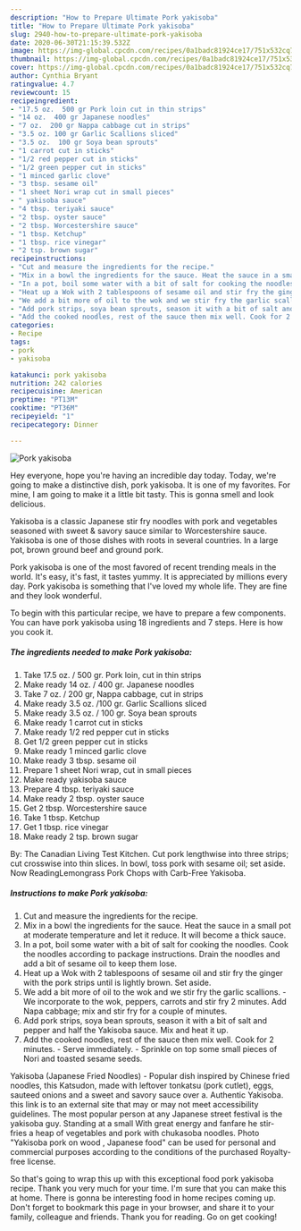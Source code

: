 ```yaml
---
description: "How to Prepare Ultimate Pork yakisoba"
title: "How to Prepare Ultimate Pork yakisoba"
slug: 2940-how-to-prepare-ultimate-pork-yakisoba
date: 2020-06-30T21:15:39.532Z
image: https://img-global.cpcdn.com/recipes/0a1badc81924ce17/751x532cq70/pork-yakisoba-recipe-main-photo.jpg
thumbnail: https://img-global.cpcdn.com/recipes/0a1badc81924ce17/751x532cq70/pork-yakisoba-recipe-main-photo.jpg
cover: https://img-global.cpcdn.com/recipes/0a1badc81924ce17/751x532cq70/pork-yakisoba-recipe-main-photo.jpg
author: Cynthia Bryant
ratingvalue: 4.7
reviewcount: 15
recipeingredient:
- "17.5 oz.  500 gr Pork loin cut in thin strips"
- "14 oz.  400 gr Japanese noodles"
- "7 oz.  200 gr Nappa cabbage cut in strips"
- "3.5 oz. 100 gr Garlic Scallions sliced"
- "3.5 oz.  100 gr Soya bean sprouts"
- "1 carrot cut in sticks"
- "1/2 red pepper cut in sticks"
- "1/2 green pepper cut in sticks"
- "1 minced garlic clove"
- "3 tbsp. sesame oil"
- "1 sheet Nori wrap cut in small pieces"
- " yakisoba sauce"
- "4 tbsp. teriyaki sauce"
- "2 tbsp. oyster sauce"
- "2 tbsp. Worcestershire sauce"
- "1 tbsp. Ketchup"
- "1 tbsp. rice vinegar"
- "2 tsp. brown sugar"
recipeinstructions:
- "Cut and measure the ingredients for the recipe."
- "Mix in a bowl the ingredients for the sauce. Heat the sauce in a small pot at moderate temperature and let it reduce. It will become a thick sauce."
- "In a pot, boil some water with a bit of salt for cooking the noodles. Cook the noodles according to package instructions. Drain the noodles and add a bit of sesame oil to keep them lose."
- "Heat up a Wok with 2 tablespoons of sesame oil and stir fry the ginger with the pork strips until is lightly brown. Set aside."
- "We add a bit more of oil to the wok and we stir fry the garlic scallions. We incorporate to the wok, peppers, carrots and stir fry 2 minutes. Add Napa cabbage; mix and stir fry for a couple of minutes."
- "Add pork strips, soya bean sprouts, season it with a bit of salt and pepper and half the Yakisoba sauce. Mix and heat it up."
- "Add the cooked noodles, rest of the sauce then mix well. Cook for 2 minutes. Serve immediately. Sprinkle on top some small pieces of Nori and toasted sesame seeds."
categories:
- Recipe
tags:
- pork
- yakisoba

katakunci: pork yakisoba 
nutrition: 242 calories
recipecuisine: American
preptime: "PT13M"
cooktime: "PT36M"
recipeyield: "1"
recipecategory: Dinner

---
```



![Pork yakisoba](https://img-global.cpcdn.com/recipes/0a1badc81924ce17/751x532cq70/pork-yakisoba-recipe-main-photo.jpg)

Hey everyone, hope you're having an incredible day today. Today, we're going to make a distinctive dish, pork yakisoba. It is one of my favorites. For mine, I am going to make it a little bit tasty. This is gonna smell and look delicious.

Yakisoba is a classic Japanese stir fry noodles with pork and vegetables seasoned with sweet &amp; savory sauce similar to Worcestershire sauce. Yakisoba is one of those dishes with roots in several countries. In a large pot, brown ground beef and ground pork.

Pork yakisoba is one of the most favored of recent trending meals in the world. It's easy, it's fast, it tastes yummy. It is appreciated by millions every day. Pork yakisoba is something that I've loved my whole life. They are fine and they look wonderful.


To begin with this particular recipe, we have to prepare a few components. You can have pork yakisoba using 18 ingredients and 7 steps. Here is how you cook it.

<!--inarticleads1-->

##### The ingredients needed to make Pork yakisoba:

1. Take 17.5 oz. / 500 gr. Pork loin, cut in thin strips
1. Make ready 14 oz. / 400 gr. Japanese noodles
1. Take 7 oz. / 200 gr, Nappa cabbage, cut in strips
1. Make ready 3.5 oz. /100 gr. Garlic Scallions sliced
1. Make ready 3.5 oz. / 100 gr. Soya bean sprouts
1. Make ready 1 carrot cut in sticks
1. Make ready 1/2 red pepper cut in sticks
1. Get 1/2 green pepper cut in sticks
1. Make ready 1 minced garlic clove
1. Make ready 3 tbsp. sesame oil
1. Prepare 1 sheet Nori wrap, cut in small pieces
1. Make ready  yakisoba sauce
1. Prepare 4 tbsp. teriyaki sauce
1. Make ready 2 tbsp. oyster sauce
1. Get 2 tbsp. Worcestershire sauce
1. Take 1 tbsp. Ketchup
1. Get 1 tbsp. rice vinegar
1. Make ready 2 tsp. brown sugar


By: The Canadian Living Test Kitchen. Cut pork lengthwise into three strips; cut crosswise into thin slices. In bowl, toss pork with sesame oil; set aside. Now ReadingLemongrass Pork Chops with Carb-Free Yakisoba. 

<!--inarticleads2-->

##### Instructions to make Pork yakisoba:

1. Cut and measure the ingredients for the recipe.
1. Mix in a bowl the ingredients for the sauce. Heat the sauce in a small pot at moderate temperature and let it reduce. It will become a thick sauce.
1. In a pot, boil some water with a bit of salt for cooking the noodles. Cook the noodles according to package instructions. Drain the noodles and add a bit of sesame oil to keep them lose.
1. Heat up a Wok with 2 tablespoons of sesame oil and stir fry the ginger with the pork strips until is lightly brown. Set aside.
1. We add a bit more of oil to the wok and we stir fry the garlic scallions. - We incorporate to the wok, peppers, carrots and stir fry 2 minutes. Add Napa cabbage; mix and stir fry for a couple of minutes.
1. Add pork strips, soya bean sprouts, season it with a bit of salt and pepper and half the Yakisoba sauce. Mix and heat it up.
1. Add the cooked noodles, rest of the sauce then mix well. Cook for 2 minutes. - Serve immediately. - Sprinkle on top some small pieces of Nori and toasted sesame seeds.


Yakisoba (Japanese Fried Noodles) - Popular dish inspired by Chinese fried noodles, this Katsudon, made with leftover tonkatsu (pork cutlet), eggs, sauteed onions and a sweet and savory sauce over a. Authentic Yakisoba. this link is to an external site that may or may not meet accessibility guidelines. The most popular person at any Japanese street festival is the yakisoba guy. Standing at a small With great energy and fanfare he stir- fries a heap of vegetables and pork with chukasoba noodles. Photo &#34;Yakisoba pork on wood , Japanese food&#34; can be used for personal and commercial purposes according to the conditions of the purchased Royalty-free license. 

So that's going to wrap this up with this exceptional food pork yakisoba recipe. Thank you very much for your time. I'm sure that you can make this at home. There is gonna be interesting food in home recipes coming up. Don't forget to bookmark this page in your browser, and share it to your family, colleague and friends. Thank you for reading. Go on get cooking!
